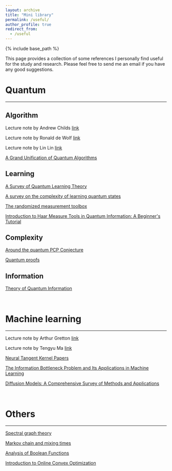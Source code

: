 ```yaml
---
layout: archive
title: "Mini library"
permalink: /useful/
author_profile: true
redirect_from:
  - /useful
---
```


{% include base_path %}

This page provides a collection of some references I personally find useful for the study and research. Please feel free to send me an email if you have any good suggestions.

# Quantum
----
**Algorithm**
-----
Lecture note by Andrew Childs [link](http://www.cs.umd.edu/~amchilds/qa/)
   
Lecture note by Ronald de Wolf [link](https://homepages.cwi.nl/~rdewolf/qcnotes.pdf)

Lecture note by Lin Lin [link](https://math.berkeley.edu/~linlin/qasc/qasc_notes.pdf)
  
[A Grand Unification of Quantum Algorithms](https://arxiv.org/abs/2105.02859)


**Learning**
-----
[A Survey of Quantum Learning Theory](https://arxiv.org/abs/1701.06806)

[A survey on the complexity of learning quantum states](https://arxiv.org/abs/2305.20069)

[The randomized measurement toolbox](https://arxiv.org/abs/2203.11374)

[Introduction to Haar Measure Tools in Quantum Information: A Beginner's Tutorial](https://arxiv.org/abs/2307.08956)


**Complexity**
------
[Around the quantum PCP Conjecture](http://users.cms.caltech.edu/~vidick/teaching/286_qPCP/index.html)
   
[Quantum proofs](https://arxiv.org/abs/1610.01664)


**Information**
------
[Theory of Quantum Information](https://cs.uwaterloo.ca/~watrous/TQI-notes/)

<br/>

# Machine learning
----

Lecture note by Arthur Gretton [link](http://www.gatsby.ucl.ac.uk/~gretton/coursefiles/rkhscourse.html)

Lecture note by Tengyu Ma [link](https://docs.google.com/viewer?url=https://raw.githubusercontent.com/tengyuma/cs229m_notes/main/master.pdf)

[Neural Tangent Kernel Papers](https://github.com/kwignb/NeuralTangentKernel-Papers)

[The Information Bottleneck Problem and Its Applications in Machine Learning](https://arxiv.org/abs/2004.14941)

[Diffusion Models: A Comprehensive Survey of Methods and Applications](https://arxiv.org/abs/2209.00796)

<br/>

# Others
----

[Spectral graph theory](http://cs-www.cs.yale.edu/homes/spielman/sagt/sagt.pdf)
   
[Markov chain and mixing times](http://www.cs.cmu.edu/~15859n/RelatedWork/MarkovChains-MixingTimes.pdf)
   
[Analysis of Boolean Functions](https://arxiv.org/abs/2105.10386)

[Introduction to Online Convex Optimization](https://arxiv.org/abs/1909.05207)
